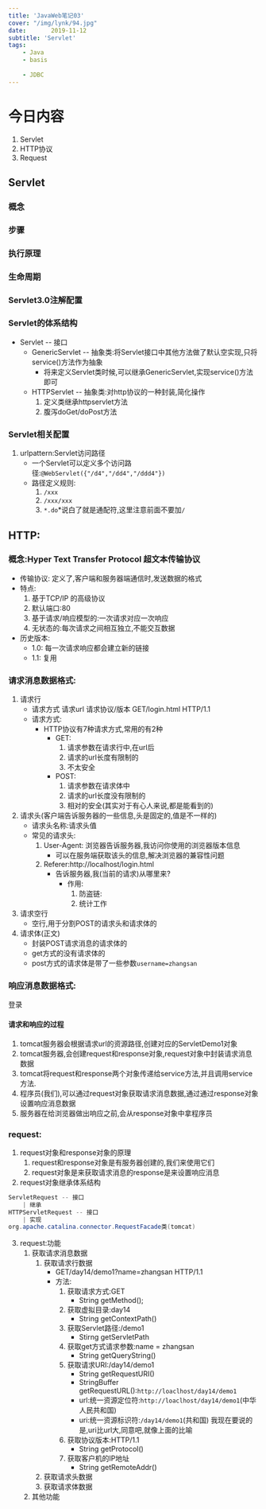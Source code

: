 ```yaml
---
title: 'JavaWeb笔记03'
cover: "/img/lynk/94.jpg"
date:       2019-11-12
subtitle: 'Servlet'
tags:
	- Java
	- basis
	
	- JDBC
---
```

  
  

  
  
  
  


# 今日内容
1. Servlet
2. HTTP协议
3. Request

## Servlet
### 概念
### 步骤
### 执行原理
### 生命周期
### Servlet3.0注解配置
### Servlet的体系结构
- Servlet -- 接口
    - GenericServlet -- 抽象类:将Servlet接口中其他方法做了默认空实现,只将service()方法作为抽象
        - 将来定义Servlet类时候,可以继承GenericServlet,实现service()方法即可
    - HTTPServlet -- 抽象类:对http协议的一种封装,简化操作
        1. 定义类继承httpservlet方法
        2. 腹泻doGet/doPost方法
### Servlet相关配置
1. urlpattern:Servlet访问路径
    - 一个Servlet可以定义多个访问路径:`@WebServlet({"/d4","/dd4","/ddd4"})`
    - 路径定义规则:
        1. `/xxx`
        2. `/xxx/xxx`
        3. `*.do`*说白了就是通配符,这里注意前面不要加`/`


## HTTP:
### 概念:Hyper Text Transfer Protocol 超文本传输协议
- 传输协议: 定义了,客户端和服务器端通信时,发送数据的格式
- 特点:
    1. 基于TCP/IP 的高级协议
    2. 默认端口:80
    3. 基于请求/响应模型的:一次请求对应一次响应
    4. 无状态的:每次请求之间相互独立,不能交互数据
- 历史版本:
    - 1.0: 每一次请求响应都会建立新的链接
    - 1.1: 复用

### 请求消息数据格式:
1. 请求行
    - 请求方式 请求url 请求协议/版本 GET/login.html HTTP/1.1
    - 请求方式:
        - HTTP协议有7种请求方式,常用的有2种
             - GET:
                1. 请求参数在请求行中,在url后
                2. 请求的url长度有限制的
                3. 不太安全
             - POST:
                1. 请求参数在请求体中
                2. 请求的url长度没有限制的
                3. 相对的安全(其实对于有心人来说,都是能看到的)             
2. 请求头(客户端告诉服务器的一些信息,头是固定的,值是不一样的)
    - 请求头名称:请求头值  
    - 常见的请求头:
        1. User-Agent: 浏览器告诉服务器,我访问你使用的浏览器版本信息
            - 可以在服务端获取该头的信息,解决浏览器的兼容性问题
        2. Referer:http://localhost/login.html
            - 告诉服务器,我(当前的请求)从哪里来?
                - 作用:
                    1. 防盗链:
                    2. 统计工作    
3. 请求空行
    - 空行,用于分割POST的请求头和请求体的
4. 请求体(正文)  
    - 封装POST请求消息的请求体的      
    - get方式的没有请求体的
    - post方式的请求体是带了一些参数`username=zhangsan`
### 响应消息数据格式:

登录

#### 请求和响应的过程
1. tomcat服务器会根据请求url的资源路径,创建对应的ServletDemo1对象
2. tomcat服务器,会创建request和response对象,request对象中封装请求消息数据
3. tomcat将request和response两个对象传递给service方法,并且调用service方法. 
4. 程序员(我们),可以通过request对象获取请求消息数据,通过通过response对象设置响应消息数据
5. 服务器在给浏览器做出响应之前,会从response对象中拿程序员

### request:
1. request对象和response对象的原理
    1. request和response对象是有服务器创建的,我们来使用它们
    2. request对象是来获取请求消息的response是来设置响应消息
2. request对象继承体系结构
```java
ServletRequest -- 接口    
    | 继承
HTTPServletRequest -- 接口
    | 实现
org.apache.catalina.connector.RequestFacade类(tomcat)
```
3. request:功能
    1. 获取请求消息数据
        1. 获取请求行数据
            - GET/day14/demo1?name=zhangsan HTTP/1.1
            - 方法:
                1. 获取请求方式:GET
                    - String getMethod();
                2. 获取虚拟目录:day14
                    - String getContextPath()
                3. 获取Servlet路径:/demo1
                    - Stirng getServletPath
                4. 获取get方式请求参数:name = zhangsan
                    - String getQueryString()
                5. 获取请求URI:/day14/demo1
                    - String getRequestURI()
                    - StringBuffer getRequestURL():`http://loaclhost/day14/demo1`
                    - url:统一资源定位符:`http://loaclhost/day14/demo1`(中华人民共和国)
                    - uri:统一资源标识符:`/day14/demo1`(共和国)
                    我现在要说的是,uri比url大,同意吧,就像上面的比喻
                6. 获取协议版本:HTTP/1.1
                    - String getProtocol()
                7. 获取客户机的IP地址
                    - String getRemoteAddr()
        2. 获取请求头数据
        3. 获取请求体数据
    2. 其他功能    